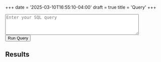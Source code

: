 +++
date = '2025-03-10T16:55:10-04:00'
draft = true
title = 'Query'
+++

<form id="query-form">
  <textarea id="query-input" rows="4" cols="50" placeholder="Enter your SQL query"></textarea>
  <br>
  <button type="submit">Run Query</button>
</form>

<h2>Results</h2>
<div id="query-output"></div>

<script src="/js/query.js"></script>


